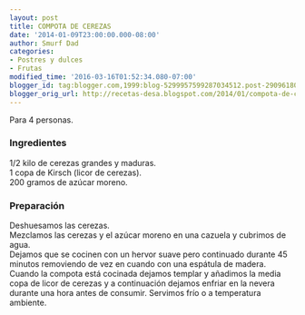 ```yaml
---
layout: post
title: COMPOTA DE CEREZAS
date: '2014-01-09T23:00:00.000-08:00'
author: Smurf Dad
categories:
- Postres y dulces
- Frutas
modified_time: '2016-03-16T01:52:34.080-07:00'
blogger_id: tag:blogger.com,1999:blog-5299957599287034512.post-2909618098811254701
blogger_orig_url: http://recetas-desa.blogspot.com/2014/01/compota-de-cerezas.html
---
```


Para 4 personas.<br /><h3>Ingredientes</h3>1/2 kilo de cerezas grandes y maduras.<br />1 copa de Kirsch (licor de cerezas).<br />200 gramos de azúcar moreno.<br /><h3>Preparación</h3>Deshuesamos las cerezas.<br />Mezclamos las cerezas y el azúcar moreno en una cazuela y cubrimos de agua.<br />Dejamos que se cocinen con un hervor suave pero continuado durante 45 minutos removiendo de vez en cuando con una espátula de madera.<br />Cuando la compota está cocinada dejamos templar y añadimos la media copa de licor de cerezas y a continuación dejamos enfriar en la nevera durante una hora antes de consumir. Servimos frío o a temperatura ambiente.